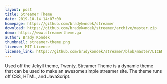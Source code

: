 ```yaml
---
layout: post
title: Streamer Theme
date: 2019-10-14 14:07:00
homepage: https://github.com/bradykondek/streamer
download: https://github.com/bradykondek/streamer/archive/master.zip
demo: https://www.streamertheme.ga
author: Brady Kondek
thumbnail: streamer-theme.png
license: MIT License
license_link: https://github.com/bradykondek/streamer/blob/master/LICENSE
---
```


Used off the Jekyll theme, Twenty, Streamer Theme is a dynamic theme that can be used to make an awesome simple streamer site.  The theme runs off CSS, HTML, and JavaScript.
